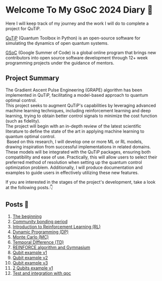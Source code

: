 # Welcome To My GSoC 2024 Diary 👋
Here I will keep track of my journey and the work I will do to complete a project for QuTiP.

[QuTiP](https://qutip.org/index.html) (Quantum Toolbox in Python) is an open-source software for simulating the dynamics of open quantum systems.

[GSoC](https://summerofcode.withgoogle.com) (Google Summer of Code) is a global online program that brings new contributors into open source software development through 12+ week programming projects under the guidance of mentors.

## Project Summary
The Gradient Ascent Pulse Engineering (GRAPE) algorithm has been implemented in QuTiP, facilitating a model-based approach to quantum optimal control.  
This project seeks to augment QuTiP's capabilities by leveraging advanced machine learning techniques, including reinforcement learning and deep learning, trying to obtain better control signals to minimize the cost function (such as fidelity).  
The project will begin with an in-depth review of the latest scientific literature to define the state of the art in applying machine learning to quantum optimal control.  
 Based on this research, I will develop one or more ML or RL models, drawing inspiration from successful implementations in related domains. These models will be integrated with the QuTiP packages, ensuring both compatibility and ease of use. Practically, this will allow users to select their preferred method of resolution when setting up the quantum control optimization problem. Additionally, I will produce documentation and examples to guide users in effectively utilizing these new features.

If you are interested in the stages of the project's development, take a look at the following posts.👇

## Posts 📝
1. [The beginning](posts/post1.md)
2. [Community bonding period](posts/post2.md)
3. [Introduction to Reinforcement Learning (RL)](posts/post3.md)
4. [Dynamic Programming (DP)](posts/post4.md)
5. [Monte Carlo (MC)](posts/post5.md)
6. [Temporal DIfference (TD)](posts/post6.md)
7. [REINFORCE algorithm and Gymnasium](posts/post7.md)
8. [Qubit example v1](posts/post8.md)
9. [Qubit example v2](posts/post9.md)
9. [Qubit example v3](posts/post10.md)
10. [2 Qubits example v1](posts/post11.md)
11. [Test and integration with qoc](posts/post12.md)


